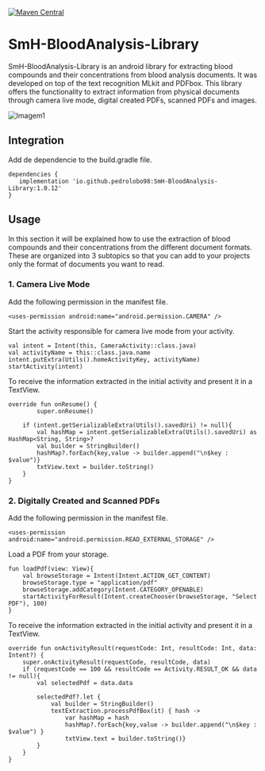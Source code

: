 [![Maven Central](https://img.shields.io/maven-central/v/io.github.pedrolobo98/SmH-BloodAnalysis-Library.svg?label=Maven%20Central)](https://search.maven.org/search?q=g:%22io.github.pedrolobo98%22%20AND%20a:%22SmH-BloodAnalysis-Library%22)

# SmH-BloodAnalysis-Library
SmH-BloodAnalysis-Library is an android library for extracting blood compounds and their concentrations from blood analysis documents. It was developed on top of the text recognition MLkit and PDFbox. This library offers the functionality to extract information from physical documents through camera live mode, digital created PDFs, scanned PDFs and images.

![Imagem1](https://user-images.githubusercontent.com/57667127/166104846-6777438c-ed9c-4735-b8ce-e48ed0294b92.png)

## Integration
Add de dependencie to the build.gradle file.

```
dependencies {
   implementation 'io.github.pedrolobo98:SmH-BloodAnalysis-Library:1.0.12'
}
```
## Usage
In this section it will be explained how to use the extraction of blood compounds and their concentrations from the different document formats. These are organized into 3 subtopics so that you can add to your projects only the format of documents you want to read.

### 1. Camera Live Mode
Add the following permission in the manifest file.
```
<uses-permission android:name="android.permission.CAMERA" />
```
Start the activity responsible for camera live mode from your activity.
```
val intent = Intent(this, CameraActivity::class.java)
val activityName = this::class.java.name
intent.putExtra(Utils().homeActivityKey, activityName)
startActivity(intent)
```
To receive the information extracted in the initial activity and present it in a TextView.
```
override fun onResume() {
        super.onResume()

    if (intent.getSerializableExtra(Utils().savedUri) != null){
        val hashMap = intent.getSerializableExtra(Utils().savedUri) as HashMap<String, String>?
        val builder = StringBuilder()
        hashMap?.forEach{key,value -> builder.append("\n$key : $value")}
        txtView.text = builder.toString()
    }
}
```
### 2. Digitally Created and Scanned PDFs
Add the following permission in the manifest file.
```
<uses-permission android:name="android.permission.READ_EXTERNAL_STORAGE" />
```
Load a PDF from your storage.
```
fun loadPdf(view: View){
    val browseStorage = Intent(Intent.ACTION_GET_CONTENT)
    browseStorage.type = "application/pdf"
    browseStorage.addCategory(Intent.CATEGORY_OPENABLE)
    startActivityForResult(Intent.createChooser(browseStorage, "Select PDF"), 100)
}
```
To receive the information extracted in the initial activity and present it in a TextView.
```
override fun onActivityResult(requestCode: Int, resultCode: Int, data: Intent?) {
    super.onActivityResult(requestCode, resultCode, data)
    if (requestCode == 100 && resultCode == Activity.RESULT_OK && data != null){
        val selectedPdf = data.data

        selectedPdf?.let {
            val builder = StringBuilder()
            textExtraction.processPdfBox(it) { hash ->
                var hashMap = hash
                hashMap?.forEach{key,value -> builder.append("\n$key : $value") }
                txtView.text = builder.toString()}
        }
    }
}
```
